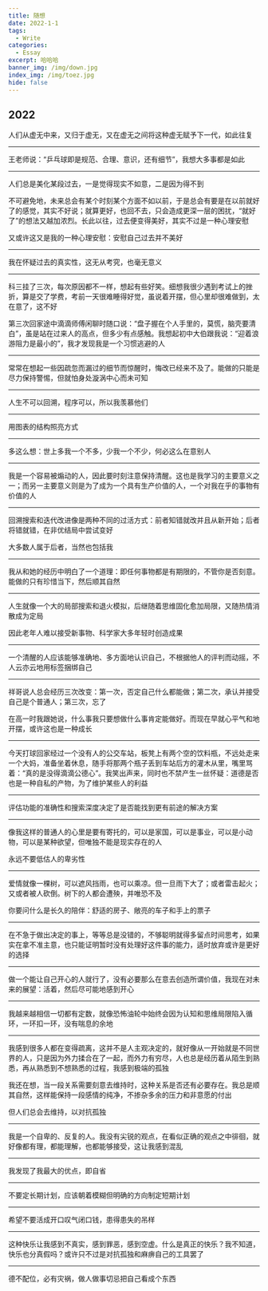 ```yaml
---
title: 随想
date: 2022-1-1
tags:
  - Write
categories:
  - Essay
excerpt: 哈哈哈
banner_img: /img/down.jpg
index_img: /img/toez.jpg
hide: false
---
```


## 2022

人们从虚无中来，又归于虚无，又在虚无之间将这种虚无赋予下一代，如此往复

---

王老师说：“乒乓球即是规范、合理、意识，还有细节”，我想大多事都是如此

---

人们总是美化某段过去，一是觉得现实不如意，二是因为得不到

不可避免地，未来总会有某个时刻某个方面不如以前，于是总会有要是在以前就好了的感觉，其实不好说；就算更好，也回不去，只会造成更深一层的困扰，“就好了”的想法又越加浓烈。长此以往，过去便变得美好，其实不过是一种心理安慰

又或许这又是我的一种心理安慰：安慰自己过去并不美好

---

我在怀疑过去的真实性，这无从考究，也毫无意义

---

科三挂了三次，每次原因都不一样，想起有些好笑。细想我很少遇到考试上的挫折，算是交了学费，考前一天很难睡得好觉，虽说着开摆，但心里却很难做到，太在意了，这不好

第三次回家途中滴滴师傅闲聊时随口说：“盘子握在个人手里的，莫慌，脑壳要清白”，虽是站在过来人的高点，但多少有点感触。我想起初中大伯跟我说：“迎着浪游阻力是最小的”，我才发现我是一个习惯逃避的人

---

常常在想起一些因疏忽而漏过的细节而惊醒时，悔改已经来不及了。能做的只能是尽力保持警惕，但就怕身处漩涡中心而未可知

---

人生不可以回溯，程序可以，所以我羡慕他们

---

用图表的结构照亮方式

---

多这么想：世上多我一个不多，少我一个不少，何必这么在意别人

---

我是一个容易被煽动的人，因此要时刻注意保持清醒。这也是我学习的主要意义之一；而另一主要意义则是为了成为一个具有生产价值的人，一个对我在乎的事物有价值的人

---

回溯搜索和迭代改进像是两种不同的过活方式：前者知错就改并且从新开始；后者将错就错，在非优结局中尝试变好

大多数人属于后者，当然也包括我

---

我从和她的经历中明白了一个道理：即任何事物都是有期限的，不管你是否刻意。能做的只有珍惜当下，然后顺其自然

---

人生就像一个大的局部搜索和退火模拟，后继随着思维固化愈加局限，又随热情消散成为定局

因此老年人难以接受新事物、科学家大多年轻时创造成果

---

一个清醒的人应该能够准确地、多方面地认识自己，不根据他人的评判而动摇，不人云亦云地用标签捆绑自己

---

祥哥说人总会经历三次改变：第一次，否定自己什么都能做；第二次，承认并接受自己是个普通人；第三次，忘了

在高一时我跟她说，什么事我只要想做什么事肯定能做好。而现在早就心平气和地开摆，或许这也是一种成长

---

今天打球回家经过一个没有人的公交车站，板凳上有两个空的饮料瓶，不远处走来一个大妈，准备坐着休息，随手将那两个瓶子丢到车站后方的灌木从里，嘴里骂着：“真的是没得滴滴公德心”。我笑出声来，同时也不禁产生一丝怀疑：道德是否也是一种自私的产物，为了维护某些人的利益

---

评估功能的准确性和搜索深度决定了是否能找到更有前途的解决方案

---

像我这样的普通人的心里是要有寄托的，可以是家国，可以是事业，可以是小动物，可以是某种欲望，但唯独不能是现实存在的人

永远不要低估人的卑劣性

---

爱情就像一棵树，可以遮风挡雨，也可以乘凉。但一旦雨下大了；或者雷击起火；又或者被人砍倒。树下的人都会遭殃，并唯恐不及

你要问什么是长久的陪伴：舒适的房子、敞亮的车子和手上的票子

---

在不急于做出决定的事上，等等总是没错的，不够聪明就得多留点时间思考，如果实在拿不准主意，也只能证明暂时没有处理好这件事的能力，适时放弃或许是更好的选择

---

做一个能让自己开心的人就行了，没有必要那么在意去创造所谓价值，我现在对未来的展望：活着，然后尽可能地感到开心

---

我越来越相信一切都有定数，就像恐怖油轮中始终会因为认知和思维局限陷入循环，一环扣一环，没有喘息的余地

---

我感到很多人都在变得疏离，这并不是人主观决定的，就好像从一开始就是不同世界的人，只是因为外力揉合在了一起，而外力有穷尽，人也总是经历着从陌生到熟悉，再从熟悉到不想熟悉的过程，我感到极端的孤独

我还在想，当一段关系需要刻意去维持时，这种关系是否还有必要存在。我总是顺其自然，这样能保持一段感情的纯净，不掺杂多余的压力和非意愿的付出

但人们总会去维持，以对抗孤独

---

我是一个自卑的、反复的人。我没有尖锐的观点，在看似正确的观点之中徘徊，就好像都有理，都能理解，也都能够接受，这让我感到混乱

---

我发现了我最大的优点，即自省

---

不要定长期计划，应该朝着模糊但明确的方向制定短期计划

---

希望不要活成开口叹气闭口钱，患得患失的吊样

---

这种快乐让我感到不真实，感到罪恶，感到空虚。什么是真正的快乐？我不知道，快乐也分真假吗？或许只不过是对抗孤独和麻痹自己的工具罢了

---

德不配位，必有灾祸，做人做事切忌把自己看成个东西
